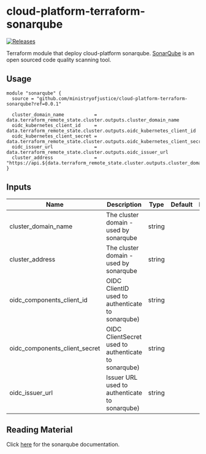 # cloud-platform-terraform-sonarqube

<a href="https://github.com/ministryofjustice/cloud-platform-terraform-sonarqube/releases">
  <img src="https://img.shields.io/github/release/ministryofjustice/cloud-platform-terraform-sonarqube/all.svg" alt="Releases" />
</a>

Terraform module that deploy cloud-platform sonarqube. [SonarQube](https://www.sonarqube.org/) is an open sourced code quality scanning tool.

## Usage

```hcl
module "sonarqube" {
  source = "github.com/ministryofjustice/cloud-platform-terraform-sonarqube?ref=0.0.1"

  cluster_domain_name           = data.terraform_remote_state.cluster.outputs.cluster_domain_name
  oidc_kubernetes_client_id     = data.terraform_remote_state.cluster.outputs.oidc_kubernetes_client_id
  oidc_kubernetes_client_secret = data.terraform_remote_state.cluster.outputs.oidc_kubernetes_client_secret
  oidc_issuer_url               = data.terraform_remote_state.cluster.outputs.oidc_issuer_url
  cluster_address               = "https://api.${data.terraform_remote_state.cluster.outputs.cluster_domain_name}"
}

```
## Inputs

| Name | Description | Type | Default | Required |
|------|-------------|:----:|:-----:|:-----:|
| cluster_domain_name          | The cluster domain - used by sonarqube               | string | | yes |
| cluster_address              | The cluster domain - used by sonarqube              | string | | yes |
| oidc_components_client_id    | OIDC ClientID used to authenticate to sonarqube) | string | | yes |
| oidc_components_client_secret | OIDC ClientSecret used to authenticate to sonarqube) | string | | yes |
| oidc_issuer_url              | Issuer URL used to authenticate to sonarqube) | string | | yes |

## Reading Material

Click [here](https://github.com/Oteemo/charts/tree/master/charts/sonarqube) for the sonarqube documentation.